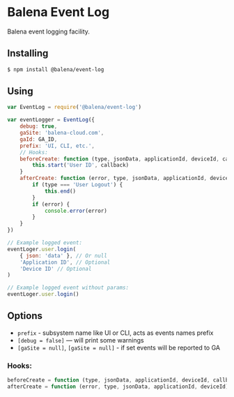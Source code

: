 # Balena Event Log

Balena event logging facility.

## Installing

```sh
$ npm install @balena/event-log
```

## Using

```javascript
var EventLog = require('@balena/event-log')

var eventLogger = EventLog({
	debug: true,
	gaSite: 'balena-cloud.com',
	gaId: GA_ID,
	prefix: 'UI, CLI, etc.',
	// Hooks:
	beforeCreate: function (type, jsonData, applicationId, deviceId, callback) {
		this.start('User ID', callback)
	}
	afterCreate: function (error, type, jsonData, applicationId, deviceId) {
		if (type === 'User Logout') {
			this.end()
		}
		if (error) {
			console.error(error)
		}
	}
})

// Example logged event:
eventLoger.user.login(
	{ json: 'data' }, // Or null
	'Application ID', // Optional
	'Device ID' // Optional
)

// Example logged event without params:
eventLoger.user.login()
```

## Options

* `prefix` - subsystem name like UI or CLI, acts as events names prefix
* `[debug = false]` — will print some warnings
* `[gaSite = null]`, `[gaSite = null]` - if set events will be reported to GA

### Hooks:

```javascript
beforeCreate = function (type, jsonData, applicationId, deviceId, callback) { return callback() } 
afterCreate = function (error, type, jsonData, applicationId, deviceId) {}
```
